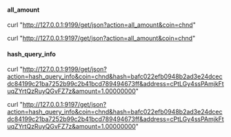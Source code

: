 
#### all_amount
curl "http://127.0.0.1:9199/get/json?action=all_amount&coin=chnd"

curl "http://127.0.0.1:9197/get/json?action=all_amount&coin=chnd"

####  hash_query_info


curl "http://127.0.0.1:9199/get/json?action=hash_query_info&coin=chnd&hash=bafc022efb0948b2ad3e24dcecdc84199c21ba7252b99c2b41bcd789494673ff&address=cPtLGy4ssPAmjkFtuqZYrtQzRuyQGvFZ7z&amount=1.00000000"

curl "http://127.0.0.1:9197/get/json?action=hash_query_info&coin=chnd&hash=bafc022efb0948b2ad3e24dcecdc84199c21ba7252b99c2b41bcd789494673ff&address=cPtLGy4ssPAmjkFtuqZYrtQzRuyQGvFZ7z&amount=1.00000000"